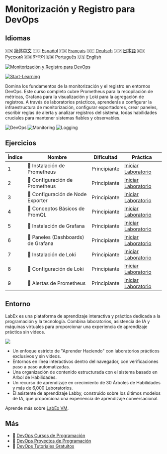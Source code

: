# Monitorización y Registro para DevOps

## Idiomas

🇨🇳 [简体中文](README_zh.md) 🇪🇸 [Español](README_es.md) 🇫🇷 [Français](README_fr.md) 🇩🇪 [Deutsch](README_de.md) 🇯🇵 [日本語](README_ja.md) 🇷🇺 [Русский](README_ru.md) 🇰🇷 [한국어](README_ko.md) 🇧🇷 [Português](README_pt.md) 🇺🇸 [English](README.md) 

[![Monitorización y Registro para DevOps](https://cover-creator.labex.io/monitoring-and-logging-for-devops.png?lang=es)](https://labex.io/es/courses/monitoring-and-logging-for-devops)

[![Start-Learning](https://img.shields.io/badge/Start-Learning-whitesmoke?style=for-the-badge)](https://labex.io/es/courses/monitoring-and-logging-for-devops)

Domina los fundamentos de la monitorización y el registro en entornos DevOps. Este curso completo cubre Prometheus para la recopilación de métricas, Grafana para la visualización y Loki para la agregación de registros. A través de laboratorios prácticos, aprenderás a configurar la infraestructura de monitorización, configurar exportadores, crear paneles, escribir reglas de alerta y analizar registros del sistema, todas habilidades cruciales para mantener sistemas fiables y observables.

![DevOps](https://img.shields.io/badge/DevOps-whitesmoke?style=for-the-badge&logo=devops)
![Monitoring](https://img.shields.io/badge/Monitoring-whitesmoke?style=for-the-badge&logo=monitoring)
![Logging](https://img.shields.io/badge/Logging-whitesmoke?style=for-the-badge&logo=logging)


## Ejercicios

|   Índice | Nombre                              | Dificultad   | Práctica                                                                                                               |
|----------|-------------------------------------|--------------|------------------------------------------------------------------------------------------------------------------------|
|        1 | 📖  Instalación de Prometheus       | Principiante | <a target='_blank' href='https://labex.io/es/tutorials/docker-prometheus-installation-601811'>Iniciar Laboratorio</a>  |
|        2 | 📖  Configuración de Prometheus     | Principiante | <a target='_blank' href='https://labex.io/es/tutorials/docker-prometheus-configuration-601818'>Iniciar Laboratorio</a> |
|        3 | 📖  Configuración de Node Exporter  | Principiante | <a target='_blank' href='https://labex.io/es/tutorials/docker-node-exporter-setup-601825'>Iniciar Laboratorio</a>      |
|        4 | 📖  Conceptos Básicos de PromQL     | Principiante | <a target='_blank' href='https://labex.io/es/tutorials/docker-promql-basics-601827'>Iniciar Laboratorio</a>            |
|        5 | 📖  Instalación de Grafana          | Principiante | <a target='_blank' href='https://labex.io/es/tutorials/docker-grafana-installation-601822'>Iniciar Laboratorio</a>     |
|        6 | 📖  Paneles (Dashboards) de Grafana | Principiante | <a target='_blank' href='https://labex.io/es/tutorials/docker-grafana-dashboards-601821'>Iniciar Laboratorio</a>       |
|        7 | 📖  Instalación de Loki             | Principiante | <a target='_blank' href='https://labex.io/es/tutorials/docker-loki-installation-601824'>Iniciar Laboratorio</a>        |
|        8 | 📖  Configuración de Loki           | Principiante | <a target='_blank' href='https://labex.io/es/tutorials/docker-loki-configuration-601823'>Iniciar Laboratorio</a>       |
|        9 | 📖  Alertas de Prometheus           | Principiante | <a target='_blank' href='https://labex.io/es/tutorials/docker-prometheus-alerts-601826'>Iniciar Laboratorio</a>        |

## Entorno

LabEx es una plataforma de aprendizaje interactiva y práctica dedicada a la programación y la tecnología. Combina laboratorios, asistencia de IA y máquinas virtuales para proporcionar una experiencia de aprendizaje práctica sin videos.

![](https://tutorial-screenshot.getvm.io/images/vm-1725247253.png)

- Un enfoque estricto de "Aprender Haciendo" con laboratorios prácticos exclusivos y sin videos.
- Entornos en línea interactivos dentro del navegador, con verificaciones paso a paso automatizadas.
- Una organización de contenido estructurada con el sistema basado en Árbol de Habilidades.
- Un recurso de aprendizaje en crecimiento de 30 Árboles de Habilidades y más de 6,000 Laboratorios.
- El asistente de aprendizaje Labby, construido sobre los últimos modelos de IA, que proporciona una experiencia de aprendizaje conversacional.

Aprende más sobre [LabEx VM](https://support.labex.io/using-labex/virtual-machine).

## Más

- 🔗 [DevOps Cursos de Programación](https://github.com/labex-labs/awesome-programming-courses)
- 🔗 [DevOps Proyectos de Programación](https://github.com/labex-labs/awesome-programming-projects)
- 🔗 [DevOps Tutoriales Gratuitos](https://github.com/labex-labs/devops-free-tutorials)

